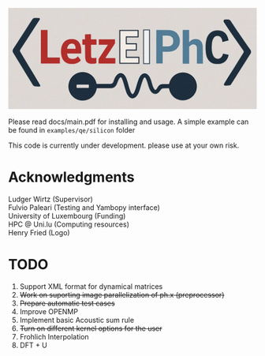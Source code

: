 ![screenshot](docs/logo.png)

Please read docs/main.pdf for installing and usage. A simple example can
be found in ```examples/qe/silicon``` folder

This code is currently under development. please use at your 
own risk.

# Acknowledgments
Ludger Wirtz (Supervisor)  
Fulvio Paleari (Testing and Yambopy interface)  
University of Luxembourg (Funding)  
HPC @ Uni.lu (Computing resources)  
Henry Fried (Logo)

# TODO  
1) Support XML format for dynamical matrices
2) ~~Work on suporting image parallelization of ph.x (preprocessor)~~
3) ~~Prepare automatic test cases~~
4) Improve OPENMP
5) Implement basic Acoustic sum rule
6) ~~Turn on different kernel options for the user~~
7) Frohlich Interpolation
8) DFT + U




